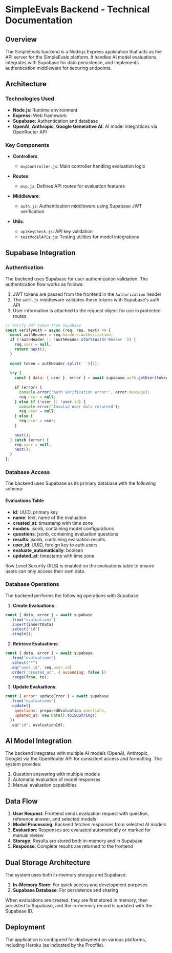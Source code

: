 # SimpleEvals Backend - Technical Documentation

## Overview

The SimpleEvals backend is a Node.js Express application that acts as the API server for the SimpleEvals platform. It handles AI model evaluations, integrates with Supabase for data persistence, and implements authentication middleware for securing endpoints.

## Architecture

### Technologies Used

- **Node.js**: Runtime environment
- **Express**: Web framework
- **Supabase**: Authentication and database
- **OpenAI**, **Anthropic**, **Google Generative AI**: AI model integrations via OpenRouter API

### Key Components

- **Controllers**:
  - `mvpController.js`: Main controller handling evaluation logic
  
- **Routes**:
  - `mvp.js`: Defines API routes for evaluation features
  
- **Middleware**:
  - `auth.js`: Authentication middleware using Supabase JWT verification

- **Utils**:
  - `apiKeyCheck.js`: API key validation
  - `testModelAPIs.js`: Testing utilities for model integrations

## Supabase Integration

### Authentication

The backend uses Supabase for user authentication validation. The authentication flow works as follows:

1. JWT tokens are passed from the frontend in the `Authorization` header
2. The `auth.js` middleware validates these tokens with Supabase's auth API
3. User information is attached to the request object for use in protected routes

```javascript
// Verify JWT token from Supabase
const verifyAuth = async (req, res, next) => {
  const authHeader = req.headers.authorization;
  if (!authHeader || !authHeader.startsWith('Bearer ')) {
    req.user = null;
    return next();
  }
  
  const token = authHeader.split(' ')[1];
  
  try {
    const { data: { user }, error } = await supabase.auth.getUser(token);
    
    if (error) {
      console.error('Auth verification error:', error.message);
      req.user = null;
    } else if (!user || !user.id) {
      console.error('Invalid user data returned');
      req.user = null;
    } else {
      req.user = user;
    }
    
    next();
  } catch (error) {
    req.user = null;
    next();
  }
};
```

### Database Access

The backend uses Supabase as its primary database with the following schema:

#### Evaluations Table
- **id**: UUID, primary key
- **name**: text, name of the evaluation
- **created_at**: timestamp with time zone
- **models**: jsonb, containing model configurations
- **questions**: jsonb, containing evaluation questions
- **results**: jsonb, containing evaluation results
- **user_id**: UUID, foreign key to auth.users
- **evaluate_automatically**: boolean
- **updated_at**: timestamp with time zone

Row Level Security (RLS) is enabled on the evaluations table to ensure users can only access their own data.

### Database Operations

The backend performs the following operations with Supabase:

1. **Create Evaluations**: 
```javascript
const { data, error } = await supabase
  .from("evaluations")
  .insert(insertData)
  .select("id")
  .single();
```

2. **Retrieve Evaluations**: 
```javascript
const { data, error } = await supabase
  .from("evaluations")
  .select("*")
  .eq("user_id", req.user.id)
  .order('created_at', { ascending: false })
  .range(from, to);
```

3. **Update Evaluations**: 
```javascript
const { error: updateError } = await supabase
  .from("evaluations")
  .update({ 
    questions: preparedEvaluation.questions,
    updated_at: new Date().toISOString()
  })
  .eq("id", evaluationId);
```

## AI Model Integration

The backend integrates with multiple AI models (OpenAI, Anthropic, Google) via the OpenRouter API for consistent access and formatting. The system provides:

1. Question answering with multiple models
2. Automatic evaluation of model responses
3. Manual evaluation capabilities

## Data Flow

1. **User Request**: Frontend sends evaluation request with question, reference answer, and selected models
2. **Model Processing**: Backend fetches responses from selected AI models
3. **Evaluation**: Responses are evaluated automatically or marked for manual review
4. **Storage**: Results are stored both in-memory and in Supabase
5. **Response**: Complete results are returned to the frontend

## Dual Storage Architecture

The system uses both in-memory storage and Supabase:

1. **In-Memory Store**: For quick access and development purposes
2. **Supabase Database**: For persistence and sharing

When evaluations are created, they are first stored in memory, then persisted to Supabase, and the in-memory record is updated with the Supabase ID.

## Deployment

The application is configured for deployment on various platforms, including Heroku (as indicated by the Procfile).